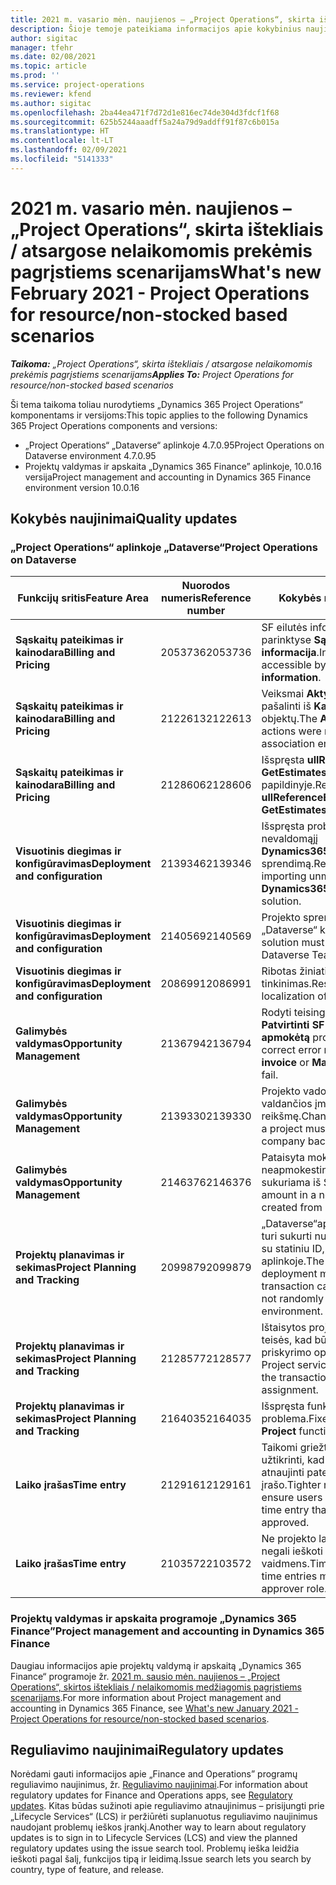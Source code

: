 ```yaml
---
title: 2021 m. vasario mėn. naujienos – „Project Operations“, skirta ištekliais / atsargose nelaikomomis prekėmis pagrįstiems scenarijams
description: Šioje temoje pateikiama informacijos apie kokybinius naujinimus, pasiekiamus 2021 m. vasario mėn. „Project Operations”, skirtos ištekliais / atsargose nelaikomomis prekėmis pagrįstiems scenarijams, leidime.
author: sigitac
manager: tfehr
ms.date: 02/08/2021
ms.topic: article
ms.prod: ''
ms.service: project-operations
ms.reviewer: kfend
ms.author: sigitac
ms.openlocfilehash: 2ba44ea471f7d72d1e816ec74de304d3fdcf1f68
ms.sourcegitcommit: 625b5244aaadff5a24a79d9addff91f87c6b015a
ms.translationtype: HT
ms.contentlocale: lt-LT
ms.lasthandoff: 02/09/2021
ms.locfileid: "5141333"
---
```

# <a name="whats-new-february-2021---project-operations-for-resourcenon-stocked-based-scenarios"></a><span data-ttu-id="b234e-103">2021 m. vasario mėn. naujienos – „Project Operations“, skirta ištekliais / atsargose nelaikomomis prekėmis pagrįstiems scenarijams</span><span class="sxs-lookup"><span data-stu-id="b234e-103">What's new February 2021 - Project Operations for resource/non-stocked based scenarios</span></span>

<span data-ttu-id="b234e-104">_**Taikoma:** „Project Operations“, skirta ištekliais / atsargose nelaikomomis prekėmis pagrįstiems scenarijams_</span><span class="sxs-lookup"><span data-stu-id="b234e-104">_**Applies To:** Project Operations for resource/non-stocked based scenarios_</span></span>

<span data-ttu-id="b234e-105">Ši tema taikoma toliau nurodytiems „Dynamics 365 Project Operations“ komponentams ir versijoms:</span><span class="sxs-lookup"><span data-stu-id="b234e-105">This topic applies to the following Dynamics 365 Project Operations components and versions:</span></span>

- <span data-ttu-id="b234e-106">„Project Operations“ „Dataverse“ aplinkoje 4.7.0.95</span><span class="sxs-lookup"><span data-stu-id="b234e-106">Project Operations on Dataverse environment 4.7.0.95</span></span>
- <span data-ttu-id="b234e-107">Projektų valdymas ir apskaita „Dynamics 365 Finance” aplinkoje, 10.0.16 versija</span><span class="sxs-lookup"><span data-stu-id="b234e-107">Project management and accounting in Dynamics 365 Finance environment version 10.0.16</span></span> 

## <a name="quality-updates"></a><span data-ttu-id="b234e-108">Kokybės naujinimai</span><span class="sxs-lookup"><span data-stu-id="b234e-108">Quality updates</span></span>

### <a name="project-operations-on-dataverse"></a><span data-ttu-id="b234e-109">„Project Operations“ aplinkoje „Dataverse“</span><span class="sxs-lookup"><span data-stu-id="b234e-109">Project Operations on Dataverse</span></span>

| <span data-ttu-id="b234e-110">**Funkcijų sritis**</span><span class="sxs-lookup"><span data-stu-id="b234e-110">**Feature Area**</span></span> | <span data-ttu-id="b234e-111">**Nuorodos numeris**</span><span class="sxs-lookup"><span data-stu-id="b234e-111">**Reference number**</span></span> | <span data-ttu-id="b234e-112">**Kokybės naujinimas**</span><span class="sxs-lookup"><span data-stu-id="b234e-112">**Quality update**</span></span> |
| --- | --- | --- |
| <span data-ttu-id="b234e-113">**Sąskaitų pateikimas ir kainodara**</span><span class="sxs-lookup"><span data-stu-id="b234e-113">**Billing and Pricing**</span></span> | <span data-ttu-id="b234e-114">2053736</span><span class="sxs-lookup"><span data-stu-id="b234e-114">2053736</span></span> | <span data-ttu-id="b234e-115">SF eilutės informacija dabar pasiekiama parinktyse **Sąskaita faktūra** > **Susijusi informacija**.</span><span class="sxs-lookup"><span data-stu-id="b234e-115">Invoice line details are now accessible by going to **Invoice** > **Related information**.</span></span> |
| <span data-ttu-id="b234e-116">**Sąskaitų pateikimas ir kainodara**</span><span class="sxs-lookup"><span data-stu-id="b234e-116">**Billing and Pricing**</span></span> | <span data-ttu-id="b234e-117">2122613</span><span class="sxs-lookup"><span data-stu-id="b234e-117">2122613</span></span> | <span data-ttu-id="b234e-118">Veiksmai **Aktyvinti** ir **Išjungti** buvo pašalinti iš **Kainoraštis** susiejimo objektų.</span><span class="sxs-lookup"><span data-stu-id="b234e-118">The **Activate** and **Deactivate** actions were removed from the **Price List** association entities.</span></span> |
| <span data-ttu-id="b234e-119">**Sąskaitų pateikimas ir kainodara**</span><span class="sxs-lookup"><span data-stu-id="b234e-119">**Billing and Pricing**</span></span> | <span data-ttu-id="b234e-120">2128606</span><span class="sxs-lookup"><span data-stu-id="b234e-120">2128606</span></span> | <span data-ttu-id="b234e-121">Išspręsta **ullReferenceException** problema **GetEstimatesForProject** papildinyje.</span><span class="sxs-lookup"><span data-stu-id="b234e-121">Resolved the issue with **ullReferenceException** in the **GetEstimatesForProject** plug-in.</span></span> |
| <span data-ttu-id="b234e-122">**Visuotinis diegimas ir konfigūravimas**</span><span class="sxs-lookup"><span data-stu-id="b234e-122">**Deployment and configuration**</span></span> | <span data-ttu-id="b234e-123">2139346</span><span class="sxs-lookup"><span data-stu-id="b234e-123">2139346</span></span> | <span data-ttu-id="b234e-124">Išspręsta problema importuojant nevaldomąjį **Dynamics365ProjectOperationsDualWrite** sprendimą.</span><span class="sxs-lookup"><span data-stu-id="b234e-124">Resolved the issue with importing unmanaged **Dynamics365ProjectOperationsDualWrite** solution.</span></span> |
| <span data-ttu-id="b234e-125">**Visuotinis diegimas ir konfigūravimas**</span><span class="sxs-lookup"><span data-stu-id="b234e-125">**Deployment and configuration**</span></span> | <span data-ttu-id="b234e-126">2140569</span><span class="sxs-lookup"><span data-stu-id="b234e-126">2140569</span></span> | <span data-ttu-id="b234e-127">Projekto sprendimo nereikia diegti „Dataverse“ komandų aplinkose.</span><span class="sxs-lookup"><span data-stu-id="b234e-127">Project solution must not be installed in the Dataverse Teams environments.</span></span> |
| <span data-ttu-id="b234e-128">**Visuotinis diegimas ir konfigūravimas**</span><span class="sxs-lookup"><span data-stu-id="b234e-128">**Deployment and configuration**</span></span> | <span data-ttu-id="b234e-129">2086991</span><span class="sxs-lookup"><span data-stu-id="b234e-129">2086991</span></span> | <span data-ttu-id="b234e-130">Ribotas žiniatinklio išteklių lokalizavimo tinkinimas.</span><span class="sxs-lookup"><span data-stu-id="b234e-130">Restricted customizing localization of web resources.</span></span> |
| <span data-ttu-id="b234e-131">**Galimybės valdymas**</span><span class="sxs-lookup"><span data-stu-id="b234e-131">**Opportunity Management**</span></span> | <span data-ttu-id="b234e-132">2136794</span><span class="sxs-lookup"><span data-stu-id="b234e-132">2136794</span></span> | <span data-ttu-id="b234e-133">Rodyti teisingą klaidos pranešimą, kai **Patvirtinti SF** arba **Pažymėti SF kaip apmokėtą** procesai nepavyksta.</span><span class="sxs-lookup"><span data-stu-id="b234e-133">Display the correct error message when the **Confirm invoice** or **Mark invoice as paid** processes fail.</span></span> |
| <span data-ttu-id="b234e-134">**Galimybės valdymas**</span><span class="sxs-lookup"><span data-stu-id="b234e-134">**Opportunity Management**</span></span> | <span data-ttu-id="b234e-135">2139330</span><span class="sxs-lookup"><span data-stu-id="b234e-135">2139330</span></span> | <span data-ttu-id="b234e-136">Projekto vadovo keitimas neturi nustatyti valdančios įmonės į numatytąją reikšmę.</span><span class="sxs-lookup"><span data-stu-id="b234e-136">Changing the Project manager on a project must not reset the owning company back to the default value.</span></span> |
| <span data-ttu-id="b234e-137">**Galimybės valdymas**</span><span class="sxs-lookup"><span data-stu-id="b234e-137">**Opportunity Management**</span></span> | <span data-ttu-id="b234e-138">2146376</span><span class="sxs-lookup"><span data-stu-id="b234e-138">2146376</span></span> | <span data-ttu-id="b234e-139">Pataisyta mokesčio suma neapmokestinama faktinėje sumoje sukuriama iš SF patvirtinimo.</span><span class="sxs-lookup"><span data-stu-id="b234e-139">Corrected tax amount in a non-chargeable actual is created from invoice confirmation.</span></span> |
| <span data-ttu-id="b234e-140">**Projektų planavimas ir sekimas**</span><span class="sxs-lookup"><span data-stu-id="b234e-140">**Project Planning and Tracking**</span></span> | <span data-ttu-id="b234e-141">2099879</span><span class="sxs-lookup"><span data-stu-id="b234e-141">2099879</span></span> | <span data-ttu-id="b234e-142">„Dataverse“aplinkos visuotinis diegimas turi sukurti numatytąją operacijų kategoriją su statiniu ID, o ne atsitiktinai generuoti ją aplinkoje.</span><span class="sxs-lookup"><span data-stu-id="b234e-142">The Dataverse environment deployment must create a default transaction category with a static ID and not randomly generate one per environment.</span></span> |
| <span data-ttu-id="b234e-143">**Projektų planavimas ir sekimas**</span><span class="sxs-lookup"><span data-stu-id="b234e-143">**Project Planning and Tracking**</span></span> | <span data-ttu-id="b234e-144">2128577</span><span class="sxs-lookup"><span data-stu-id="b234e-144">2128577</span></span> | <span data-ttu-id="b234e-145">Ištaisytos projekto tarnybos vartotojo teisės, kad būtų atnaujinta išteklių priskyrimo operacijų kategorija.</span><span class="sxs-lookup"><span data-stu-id="b234e-145">Fixed the Project service user privileges to update the transaction category on a resource assignment.</span></span> |
| <span data-ttu-id="b234e-146">**Projektų planavimas ir sekimas**</span><span class="sxs-lookup"><span data-stu-id="b234e-146">**Project Planning and Tracking**</span></span> | <span data-ttu-id="b234e-147">2164035</span><span class="sxs-lookup"><span data-stu-id="b234e-147">2164035</span></span> | <span data-ttu-id="b234e-148">Išspręsta funkcijos **Kopijuoti projektą** problema.</span><span class="sxs-lookup"><span data-stu-id="b234e-148">Fixed issues with the **Copy Project** function.</span></span> |
| <span data-ttu-id="b234e-149">**Laiko įrašas**</span><span class="sxs-lookup"><span data-stu-id="b234e-149">**Time entry**</span></span> | <span data-ttu-id="b234e-150">2129161</span><span class="sxs-lookup"><span data-stu-id="b234e-150">2129161</span></span> | <span data-ttu-id="b234e-151">Taikomi griežtesni apribojimai, siekiant užtikrinti, kad vartotojai negalėtų keisti ir atnaujinti pateikto ar patvirtinto laiko įrašo.</span><span class="sxs-lookup"><span data-stu-id="b234e-151">Tighter restrictions are applied to ensure users can't change and update a time entry that has been submitted or approved.</span></span> |
| <span data-ttu-id="b234e-152">**Laiko įrašas**</span><span class="sxs-lookup"><span data-stu-id="b234e-152">**Time entry**</span></span> | <span data-ttu-id="b234e-153">2103572</span><span class="sxs-lookup"><span data-stu-id="b234e-153">2103572</span></span> | <span data-ttu-id="b234e-154">Ne projekto laiko įrašų laiko patvirtinimas negali ieškoti projekto tvirtintojo vaidmens.</span><span class="sxs-lookup"><span data-stu-id="b234e-154">Time approval for non-project time entries must not be looking for project approver role.</span></span> |

### <a name="project-management-and-accounting-in-dynamics-365-finance"></a><span data-ttu-id="b234e-155">Projektų valdymas ir apskaita programoje „Dynamics 365 Finance”</span><span class="sxs-lookup"><span data-stu-id="b234e-155">Project management and accounting in Dynamics 365 Finance</span></span> 

<span data-ttu-id="b234e-156">Daugiau informacijos apie projektų valdymą ir apskaitą „Dynamics 365 Finance“ programoje žr. [2021 m. sausio mėn. naujienos – „Project Operations“, skirtos ištekliais / nelaikomomis medžiagomis pagrįstiems scenarijams](whats-new-jan-2021-resource-based.md).</span><span class="sxs-lookup"><span data-stu-id="b234e-156">For more information about Project management and accounting in Dynamics 365 Finance, see [What's new January 2021 - Project Operations for resource/non-stocked based scenarios](whats-new-jan-2021-resource-based.md).</span></span>


## <a name="regulatory-updates"></a><span data-ttu-id="b234e-157">Reguliavimo naujinimai</span><span class="sxs-lookup"><span data-stu-id="b234e-157">Regulatory updates</span></span>

<span data-ttu-id="b234e-158">Norėdami gauti informacijos apie „Finance and Operations” programų reguliavimo naujinimus, žr. [Reguliavimo naujinimai](https://docs.microsoft.com/dynamics365/finance/localizations/regulatory-updates).</span><span class="sxs-lookup"><span data-stu-id="b234e-158">For information about regulatory updates for Finance and Operations apps, see [Regulatory updates](https://docs.microsoft.com/dynamics365/finance/localizations/regulatory-updates).</span></span> <span data-ttu-id="b234e-159">Kitas būdas sužinoti apie reguliavimo atnaujinimus – prisijungti prie „Lifecycle Services“ (LCS) ir peržiūrėti suplanuotus reguliavimo naujinimus naudojant problemų ieškos įrankį.</span><span class="sxs-lookup"><span data-stu-id="b234e-159">Another way to learn about regulatory updates is to sign in to Lifecycle Services (LCS) and view the planned regulatory updates using the issue search tool.</span></span> <span data-ttu-id="b234e-160">Problemų ieška leidžia ieškoti pagal šalį, funkcijos tipą ir leidimą.</span><span class="sxs-lookup"><span data-stu-id="b234e-160">Issue search lets you search by country, type of feature, and release.</span></span>
